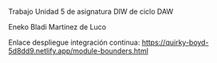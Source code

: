 Trabajo Unidad 5 de asignatura DIW de ciclo DAW

Eneko Bladi Martinez de Luco

Enlace despliegue integración continua:
https://quirky-boyd-5d8dd9.netlify.app/module-bounders.html